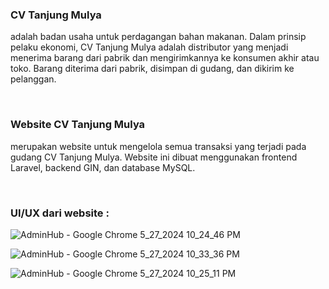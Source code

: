 <h3>CV Tanjung Mulya</h3>

<p>adalah badan usaha untuk perdagangan bahan makanan. Dalam prinsip pelaku ekonomi, CV Tanjung Mulya adalah distributor yang menjadi menerima barang dari pabrik dan mengirimkannya ke konsumen akhir atau toko. Barang diterima dari pabrik, disimpan di gudang, dan dikirim ke pelanggan.</p>

<br>
<h3>Website CV Tanjung Mulya</h3>
<p>merupakan website untuk mengelola semua transaksi yang terjadi pada gudang CV Tanjung Mulya. Website ini dibuat menggunakan frontend Laravel, backend GIN, dan database MySQL.</p>

<br>
<h3>UI/UX dari website :</h3>

![AdminHub - Google Chrome 5_27_2024 10_24_46 PM](https://github.com/Oditya26/Tanmul-Website/assets/151801552/8cf41f70-43e8-49e1-bc3e-eb40da8debe3)

![AdminHub - Google Chrome 5_27_2024 10_33_36 PM](https://github.com/Oditya26/Tanmul-Website/assets/151801552/2b517406-1aea-4229-9649-b6547924e1f1)

![AdminHub - Google Chrome 5_27_2024 10_25_11 PM](https://github.com/Oditya26/Tanmul-Website/assets/151801552/352c986b-3044-4ef2-b64e-63f4e9fe2c41)
